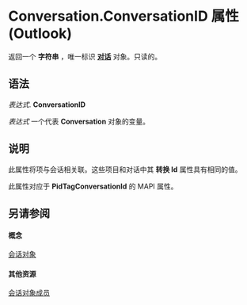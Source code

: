 
# Conversation.ConversationID 属性 (Outlook)

返回一个 **字符串** ，唯一标识 **[对话](2705d38a-ebc0-e5a7-208b-ffe1f5446b1b.md)** 对象。只读的。


## 语法

 _表达式_. **ConversationID**

 _表达式_ 一个代表 **Conversation** 对象的变量。


## 说明

此属性将项与会话相关联。这些项目和对话中其 **转换 Id** 属性具有相同的值。

此属性对应于 **PidTagConversationId** 的 MAPI 属性。


## 另请参阅


#### 概念


[会话对象](2705d38a-ebc0-e5a7-208b-ffe1f5446b1b.md)
#### 其他资源


[会话对象成员](09ff1e8e-7c5a-0b1e-e8e2-e259f66f71c8.md)
